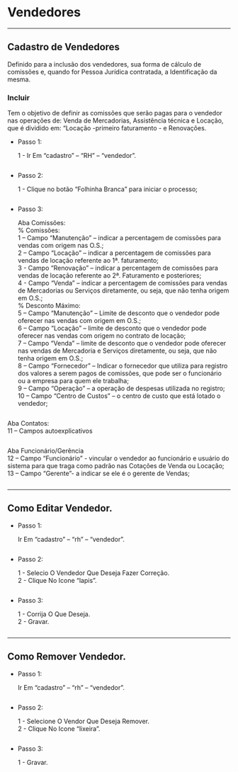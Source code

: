 # Vendedores

***

## Cadastro de Vendedores

Definido para a inclusão dos vendedores, sua forma de cálculo de comissões e, quando for Pessoa Jurídica contratada, a Identificação da mesma.

### Incluir

Tem o objetivo de definir as comissões que serão pagas para o vendedor nas operações de: Venda de Mercadorias, Assistência técnica e Locação, que é dividido em: “Locação -primeiro faturamento - e Renovações.

*   Passo 1:

    1 - Ir Em “cadastro” – “RH” – “vendedor”.

<figure><img src="../../../.gitbook/assets/image (8) (1) (1) (1) (1) (1) (1) (1) (1) (1) (1) (1).png" alt=""><figcaption></figcaption></figure>

*   Passo 2:

    1 - Clique no botão “Folhinha Branca” para iniciar o processo;

<figure><img src="../../../.gitbook/assets/image (9) (1) (1) (1) (1) (1) (1).png" alt=""><figcaption></figcaption></figure>

*   Passo 3:

    Aba Comissões:\
    % Comissões:\
    1 – Campo “Manutenção” – indicar a percentagem de comissões para vendas com origem nas O.S.;\
    2 – Campo “Locação” – indicar a percentagem de comissões para vendas de locação referente ao 1ª. faturamento;\
    3 - Campo “Renovação” – indicar a percentagem de comissões para vendas de locação referente ao 2ª. Faturamento e posteriores;\
    4 - Campo “Venda” – indicar a percentagem de comissões para vendas de Mercadorias ou Serviços diretamente, ou seja, que não tenha origem em O.S.;\
    % Desconto Máximo:\
    5 – Campo “Manutenção” – Limite de desconto que o vendedor pode oferecer nas vendas com origem em O.S.;\
    6 – Campo “Locação” – limite de desconto que o vendedor pode oferecer nas vendas com origem no contrato de locação;\
    7 – Campo “Venda” – limite de desconto que o vendedor pode oferecer nas vendas de Mercadoria e Serviços diretamente, ou seja, que não tenha origem em O.S.;\
    8 – Campo “Fornecedor” – Indicar o fornecedor que utiliza para registro dos valores a serem pagos de comissões, que pode ser o funcionário ou a empresa para quem ele trabalha;\
    9 – Campo “Operação” – a operação de despesas utilizada no registro;\
    10 – Campo “Centro de Custos” – o centro de custo que está lotado o vendedor;&#x20;

<figure><img src="../../../.gitbook/assets/image (10) (1) (1) (1) (1) (1).png" alt=""><figcaption></figcaption></figure>

&#x20;Aba Contatos:\
11 – Campos autoexplicativos

<figure><img src="../../../.gitbook/assets/image (11) (1) (1) (1).png" alt=""><figcaption></figcaption></figure>

&#x20;Aba Funcionário/Gerência\
12 – Campo “Funcionário” - vincular o vendedor ao funcionário e usuário do sistema para que traga como padrão nas Cotações de Venda ou Locação;\
13 – Campo “Gerente”- a indicar se ele é o gerente de Vendas;

<figure><img src="../../../.gitbook/assets/image (12) (1) (1) (1).png" alt=""><figcaption></figcaption></figure>

***

## Como Editar Vendedor.

*   Passo 1:

    Ir Em “cadastro” – “rh” – “vendedor”.

<figure><img src="../../../.gitbook/assets/image (13) (1) (1) (1).png" alt=""><figcaption></figcaption></figure>

*   Passo 2:

    1 - Selecio O Vendedor Que Deseja Fazer Correção.\
    2 - Clique No Icone “lapis”.

<figure><img src="../../../.gitbook/assets/image (14) (1) (1) (1).png" alt=""><figcaption></figcaption></figure>

*   Passo 3:

    1 - Corrija O Que Deseja.\
    2 - Gravar.

<figure><img src="../../../.gitbook/assets/image (15) (1) (1) (1).png" alt=""><figcaption></figcaption></figure>

***

## Como Remover Vendedor.

*   Passo 1:

    Ir Em “cadastro” – “rh” – “vendedor”.

<figure><img src="../../../.gitbook/assets/image (16) (1) (1) (1).png" alt=""><figcaption></figcaption></figure>

*   Passo 2:

    1 - Selecione O Vendor Que Deseja Remover.\
    2 - Clique No Icone “lixeira”.

<figure><img src="../../../.gitbook/assets/image (17) (1) (1) (1).png" alt=""><figcaption></figcaption></figure>

*   Passo 3:

    1 - Gravar.

<figure><img src="../../../.gitbook/assets/image (18) (1) (1) (1).png" alt=""><figcaption></figcaption></figure>
